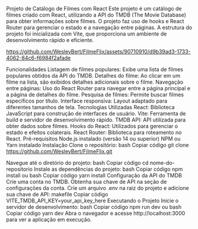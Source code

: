 
Projeto de Catálogo de Filmes com React
Este projeto é um catálogo de filmes criado com React, utilizando a API do TMDB (The Movie Database) para obter informações sobre filmes. O projeto faz uso de hooks e React Router para gerenciar o estado e a navegação entre páginas. A estrutura do projeto foi inicializada com Vite, que proporciona um ambiente de desenvolvimento rápido e eficiente.



https://github.com/WesleyBert/FilmeFlix/assets/90710910/d9b39ad3-1733-4062-84c6-f6984f2afade



Funcionalidades 
Listagem de filmes populares: Exibe uma lista de filmes populares obtidos da API do TMDB.
Detalhes do filme: Ao clicar em um filme na lista, são exibidos detalhes adicionais sobre o filme.
Navegação entre páginas: Uso do React Router para navegar entre a página principal e a página de detalhes do filme.
Pesquisa de filmes: Permite buscar filmes específicos por título.
Interface responsiva: Layout adaptado para diferentes tamanhos de tela.
Tecnologias Utilizadas
React: Biblioteca JavaScript para construção de interfaces de usuário.
Vite: Ferramenta de build e servidor de desenvolvimento rápido.
TMDB API: API utilizada para obter dados sobre filmes.
Hooks do React: Utilizados para gerenciar o estado e efeitos colaterais.
React Router: Biblioteca para roteamento no React.
Pré-requisitos
Node.js instalado (versão 14 ou superior)
NPM ou Yarn instalado
Instalação
Clone o repositório:
bash
Copiar código
git clone https://github.com/WesleyBert/FilmeFlix.git

Navegue até o diretório do projeto:
bash
Copiar código
cd nome-do-repositorio
Instale as dependências do projeto:
bash
Copiar código
npm install
ou
bash
Copiar código
yarn install
Configuração da API do TMDB
Crie uma conta no TMDB.
Obtenha sua chave de API na seção de configurações da conta.
Crie um arquivo .env na raiz do projeto e adicione sua chave de API:
makefile
Copiar código
VITE_TMDB_API_KEY=your_api_key_here
Executando o Projeto
Inicie o servidor de desenvolvimento:
bash
Copiar código
npm run dev
ou
bash
Copiar código
yarn dev
Abra o navegador e acesse http://localhost:3000 para ver a aplicação em execução.
